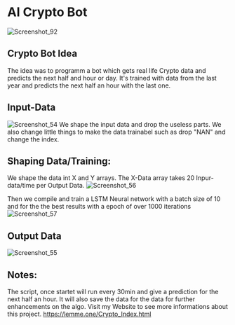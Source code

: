 # AI Crypto Bot

![Screenshot_92](https://user-images.githubusercontent.com/71924682/149665886-4e786ce6-e325-40be-bb6e-8be2ea8d651a.png)

## Crypto Bot Idea

The idea was to programm a bot which gets 
real life Crypto data and predicts the next half and hour or day. 
It's trained with data from the last year and predicts the next 
half an hour with the last one.

## Input-Data
![Screenshot_54](https://user-images.githubusercontent.com/71924682/149637613-4ee43c99-5019-4d66-b098-21d79172f8bf.png)
We shape the input data and drop the useless parts. 
We also change little things to make the data trainabel 
such as drop "NAN" and change the index.

## Shaping Data/Training:
We shape the data int X and Y arrays. The X-Data array takes
20 Inpur-data/time per Output Data. 
![Screenshot_56](https://user-images.githubusercontent.com/71924682/149637652-62413a7f-2572-4fea-a823-6fd915c1813f.png)

Then we compile and train a LSTM Neural network with a 
batch size of 10 and for the the best results with a 
epoch of over 1000 iterations
![Screenshot_57](https://user-images.githubusercontent.com/71924682/149637684-4defe038-79b2-4061-8185-fc6eeeba456e.png)


## Output Data
![Screenshot_55](https://user-images.githubusercontent.com/71924682/149637612-1b4e7f75-7044-4670-8d4e-2f08e4a64756.png)

## Notes:
The script, once startet will run every 30min and give a prediction for the next half an hour. It will also save the data for the data for further enhancements on the algo.
Visit my Website to see more informations about this project. 
https://lemme.one/Crypto_Index.html
